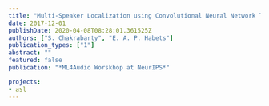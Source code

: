 ```yaml
---
title: "Multi-Speaker Localization using Convolutional Neural Network Trained with Noise"
date: 2017-12-01
publishDate: 2020-04-08T08:28:01.361525Z
authors: ["S. Chakrabarty", "E. A. P. Habets"]
publication_types: ["1"]
abstract: ""
featured: false
publication: "*ML4Audio Worskhop at NeurIPS*"

projects:
- asl
---
```


